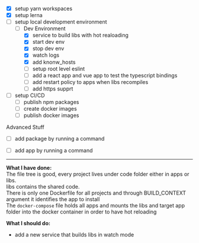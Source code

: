 - [x]  setup yarn workspaces
- [x] setup lerna
- [ ] setup local development environment
  - [ ] Dev Environment
    - [x] service to build libs with hot realoading 
    - [x] start dev env
    - [x] stop dev env
    - [x] watch logs
    - [x] add knonw_hosts
    - [ ] setup root level eslint
    - [ ] add a react app and vue app to test the typescript bindings
    - [ ] add restart policy to apps when libs recompiles
    - [ ] add https supprt
- [ ] setup CI/CD
  - [ ] publish npm packages
  - [ ] create docker images
  - [ ] publish docker images

Advanced Stuff
- [ ] add package by running a command
- [ ] add app by running a command


---
**What I have done:**  
The file tree is good, every project lives under code folder either in apps or libs.  
libs contains the shared code.  
There is only one Dockerfile for all projects and through BUILD_CONTEXT argument it identifies the app to install  
The `docker-compose` file holds all apps and mounts the libs and target app folder into the docker container in order to have hot reloading  
  
**What I should do:**  
- add a new service that builds libs in watch mode





